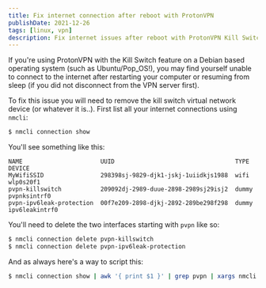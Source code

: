 ```yaml
---
title: Fix internet connection after reboot with ProtonVPN
publishDate: 2021-12-26
tags: [linux, vpn]
description: Fix internet issues after reboot with ProtonVPN Kill Switch on Debian by removing virtual network devices.
---
```


If you're using ProtonVPN with the Kill Switch feature on a Debian based
operating system (such as Ubuntu/Pop_OS!), you may find yourself unable to
connect to the internet after restarting your computer or resuming from sleep
(if you did not disconnect from the VPN server first).

To fix this issue you will need to remove the kill switch virtual network device
(or whatever it is..). First list all your internet connections using `nmcli`:

```bash
$ nmcli connection show
```

You'll see something like this:

```
NAME                      UUID                                  TYPE   DEVICE
MyWifiSSID                298398sj-9829-djk1-jskj-1uiidkjs1988  wifi   wlp0s20f1
pvpn-killswitch           209092dj-2989-duue-2898-2989sj29isj2  dummy  pvpnksintrf0
pvpn-ipv6leak-protection  00f7e209-2898-djkj-2892-289be298f298  dummy  ipv6leakintrf0
```

You'll need to delete the two interfaces starting with `pvpn` like so:

```bash
$ nmcli connection delete pvpn-killswitch
$ nmcli connection delete pvpn-ipv6leak-protection
```

And as always here's a way to script this:

```bash
$ nmcli connection show | awk '{ print $1 }' | grep pvpn | xargs nmcli connection delete
```
